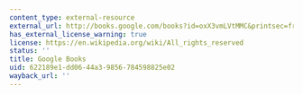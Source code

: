 ```yaml
---
content_type: external-resource
external_url: http://books.google.com/books?id=oxX3vmLVtMMC&printsec=frontcover
has_external_license_warning: true
license: https://en.wikipedia.org/wiki/All_rights_reserved
status: ''
title: Google Books
uid: 622189e1-dd06-44a3-9856-784598825e02
wayback_url: ''
---
```


